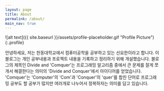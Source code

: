 ```yaml
---
layout: page
title: About
permalink: /about/
main_nav: true
---
```


![alt text]({{ site.baseurl }}/assets/profile-placeholder.gif "Profile Picture"){:.profile}

안녕하세요, 저는 한동대학교에서 컴퓨터공학을 공부하고 있는 선요한이라고 합니다. 이 블로그는 개인 공부내용과 프로젝트 내용을 기록하고 정리하기 위해 개설했습니다. 블로그의 제목인 Divide and 'Comquer'는 프로그래밍 알고리즘 중에서 큰 문제를 잘게 쪼개서 해결한다는 의미의 'Divide and Conquer'에서 아이디어를 얻었습니다. 'Comquer'는 'Computer'의 'Com'과 'Conquer'의 'quer'를 합친 단어로 프로그래밍 공부도 할 공부가 많지만 여러개로 나누어서 정복하자는 의미를 담고 있습니다. 



[centrarium]: (https://github.com/bencentra/centrarium)
[bencentra]: (http://bencentra.com)
[jekyll]: (https://github.com/jekyll/jekyll)
